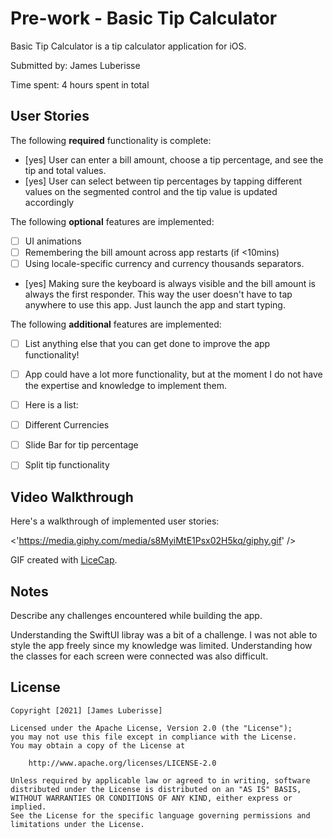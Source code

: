 # Pre-work - Basic Tip Calculator

Basic Tip Calculator is a tip calculator application for iOS.

Submitted by: James Luberisse

Time spent: 4 hours spent in total

## User Stories

The following **required** functionality is complete:

* [yes] User can enter a bill amount, choose a tip percentage, and see the tip and total values.
* [yes] User can select between tip percentages by tapping different values on the segmented control and the tip value is updated accordingly

The following **optional** features are implemented:

* [ ] UI animations
* [ ] Remembering the bill amount across app restarts (if <10mins)
* [ ] Using locale-specific currency and currency thousands separators.
* [yes] Making sure the keyboard is always visible and the bill amount is always the first responder. This way the user doesn't have to tap anywhere to use this app. Just launch the app and start typing.

The following **additional** features are implemented:

- [ ] List anything else that you can get done to improve the app functionality!
- [ ] App could have a lot more functionality, but at the moment I do not have the expertise and knowledge to implement them.
- [ ] Here is a list:
- [ ] Different Currencies
- [ ] Slide Bar for tip percentage
- [ ] Split tip functionality


## Video Walkthrough

Here's a walkthrough of implemented user stories:

<'https://media.giphy.com/media/s8MyiMtE1Psx02H5kq/giphy.gif' />

GIF created with [LiceCap](https://giphy.com/).

## Notes

Describe any challenges encountered while building the app.

Understanding the SwiftUI libray was a bit of a challenge. I was not able to style the app freely since my knowledge was limited. Understanding how the classes for each screen were connected was also difficult.
## License

    Copyright [2021] [James Luberisse]

    Licensed under the Apache License, Version 2.0 (the "License");
    you may not use this file except in compliance with the License.
    You may obtain a copy of the License at

        http://www.apache.org/licenses/LICENSE-2.0

    Unless required by applicable law or agreed to in writing, software
    distributed under the License is distributed on an "AS IS" BASIS,
    WITHOUT WARRANTIES OR CONDITIONS OF ANY KIND, either express or implied.
    See the License for the specific language governing permissions and
    limitations under the License.

